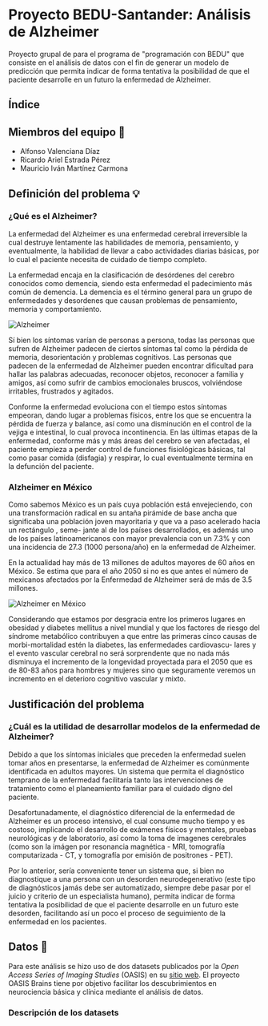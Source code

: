 # Proyecto BEDU-Santander: Análisis de Alzheimer

Proyecto grupal de para el programa de "programación con BEDU" que consiste en el análisis de datos con el fin de generar un modelo de predicción que permita indicar de forma tentativa la posibilidad de que el paciente desarrolle en un futuro la enfermedad de Alzheimer.

## Índice


## Miembros del equipo 👥

* Alfonso Valenciana Díaz
* Ricardo Ariel Estrada Pérez
* Mauricio Iván Martínez Carmona

## Definición del problema 💡

### ¿Qué es el Alzheimer?
La enfermedad del Alzheimer es una enfermedad cerebral irreversible la cual destruye lentamente las habilidades de memoria, pensamiento, y eventualmente, la habilidad de llevar a cabo actividades diarias básicas, por lo cual el paciente necesita de cuidado de tiempo completo.

La enfermedad encaja en la clasificación de desórdenes del cerebro conocidos como demencia, siendo esta enfermedad el padecimiento más común de demencia. La demencia es el término general para un grupo de enfermedades y desordenes que causan problemas de pensamiento, memoria y comportamiento.

![Alzheimer](https://di-capacitados.com/images/easyblog_articles/84/b2ap3_large_alzeimer-demencia-senil.jpg)

Sí bien los síntomas varían de personas a persona, todas las personas que sufren de Alzheimer padecen de ciertos síntomas tal como la pérdida de memoria, desorientación y problemas cognitivos. Las personas que padecen de la enfermedad de Alzheimer pueden encontrar dificultad para hallar las palabras adecuadas, reconocer objetos, reconocer a familia y amigos, así como sufrir de cambios emocionales bruscos, volviéndose irritables, frustrados y agitados.

Conforme la enfermedad evoluciona con el tiempo estos síntomas empeoran, dando lugar a problemas físicos, entre los que se encuentra la pérdida de fuerza y balance, así como una disminución en el control de la vejiga e intestinal, lo cual provoca incontinencia. En las últimas etapas de la enfermedad, conforme más y más áreas del cerebro se ven afectadas, el paciente empieza a perder control de funciones fisiológicas básicas, tal como pasar comida (disfagia) y respirar, lo cual eventualmente termina en la defunción del paciente.

### Alzheimer en México

Como sabemos México es un país cuya población está envejeciendo, con una transformación radical en su antaña pirámide de base ancha que significaba una población joven mayoritaria y que va a paso acelerado hacia un rectángulo , seme- jante al de los países desarrollados, es además uno de los países latinoamericanos con mayor prevalencia con un 7.3% y con una incidencia de 27.3 (1000 persona/año) en la enfermedad de Alzheimer.

En la actualidad hay más de 13 millones de adultos mayores de 60 años en México. Se estima que para el año 2050 si no es que antes el número de mexicanos afectados por la Enfermedad de Alzheimer será de más de 3.5 millones.

![Alzheimer en México](https://www.alzheimermexico.org.mx/images/resources/tab-2-1.jpg)

Considerando que estamos por desgracia entre los primeros lugares en obesidad y diabetes mellitus a nivel mundial y que los factores de riesgo del síndrome metabólico contribuyen a que entre las primeras cinco causas de morbi-mortalidad estén la diabetes, las enfermedades cardiovascu- lares y el evento vascular cerebral no será sorprendente que no nada más disminuya el incremento de la longevidad proyectada para el 2050 que es de 80-83 años para hombres y mujeres sino que seguramente veremos un incremento en el deterioro cognitivo vascular y mixto.

## Justificación del problema

### ¿Cuál es la utilidad de desarrollar modelos de la enfermedad de Alzheimer?

Debido a que los síntomas iniciales que preceden la enfermedad suelen tomar años en presentarse, la enfermedad de Alzheimer es comúnmente identificada en adultos mayores. Un sistema que permita el diagnóstico temprano de la enfermedad facilitaría tanto las intervenciones de tratamiento como el planeamiento familiar para el cuidado digno del paciente.

Desafortunadamente, el diagnóstico diferencial de la enfermedad de Alzheimer es un proceso intensivo, el cual consume mucho tiempo y es costoso, implicando el desarrollo de exámenes físicos y mentales, pruebas neurológicas y de laboratorio, así como la toma de imagenes cerebrales (como son la imágen por resonancia magnética - MRI, tomografía computarizada - CT, y tomografía por emisión de positrones - PET).

Por lo anterior, sería conveniente tener un sistema que, si bien no diagnostique a una persona con un desorden neurodegenerativo (este tipo de diagnósticos jamás debe ser automatizado, siempre debe pasar por el juicio y criterio de un especialista humano), permita indicar de forma tentativa la posibilidad de que el paciente desarrolle en un futuro este desorden, facilitando así un poco el proceso de seguimiento de la enfermedad en los pacientes.

## Datos 📃

Para este análisis se hizo uso de dos datasets publicados por la _Open Access Series of Imaging Studies_ (OASIS) en su [sitio web](https://www.oasis-brains.org/#data).
El proyecto OASIS Brains tiene por objetivo facilitar los descubrimientos en neurociencia básica y clínica mediante el análisis de datos.

### Descripción de los datasets